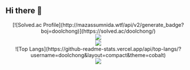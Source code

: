 ## Hi there 👋
<div align="center">
  [![Solved.ac Profile](http://mazassumnida.wtf/api/v2/generate_badge?boj=doolchong)](https://solved.ac/doolchong/)
</div>
<div align="center"> 
  <img src="http://mazassumnida.wtf/api/v2/generate_badge?boj=doolchong)](https://solved.ac/doolchong/"/></a>
</div>
<div align="center"> 
  <img src="https://github-readme-stats.vercel.app/api?username=doolchong&show_icons=true&theme=cobalt"/></a>
</div>
<div align="center">
  ![Top Langs](https://github-readme-stats.vercel.app/api/top-langs/?username=doolchong&layout=compact&theme=cobalt)
</div>
<div align="center"> 
  <img src="https://github-readme-stats.vercel.app/api/top-langs/?username=doolchong&layout=compact&theme=cobalt"/></a>
</div>
<!--
**doolchong/doolchong** is a ✨ _special_ ✨ repository because its `README.md` (this file) appears on your GitHub profile.

Here are some ideas to get you started:

- 🔭 I’m currently working on ...
- 🌱 I’m currently learning ...
- 👯 I’m looking to collaborate on ...
- 🤔 I’m looking for help with ...
- 💬 Ask me about ...
- 📫 How to reach me: ...
- 😄 Pronouns: ...
- ⚡ Fun fact: ...
-->

